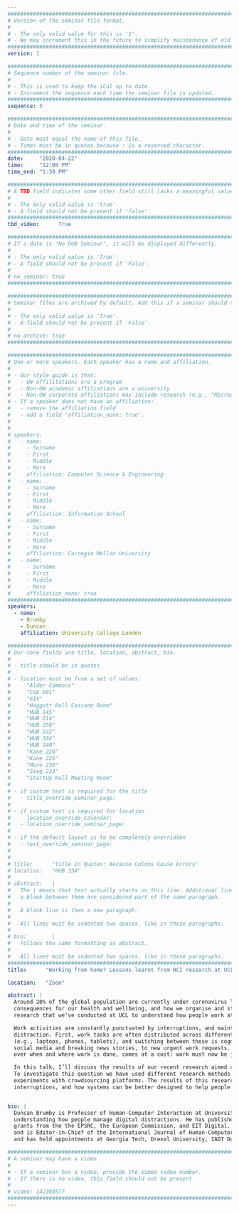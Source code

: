 ```yaml
---
################################################################################
# Version of the seminar file format.
#
# - The only valid value for this is '1'.
# - We may increment this in the future to simplify maintenance of old seminars.
################################################################################
version: 1

################################################################################
# Sequence number of the seminar file.
#
# - This is used to keep the iCal up to date.
# - Increment the sequence each time the seminar file is updated.
################################################################################
sequence: 5

################################################################################
# Date and time of the seminar.
#
# - Date must equal the name of this file.
# - Times must be in quotes because : is a reserved character.
################################################################################
date:     "2020-04-22"
time:     "12:00 PM"
time_end: "1:30 PM"

################################################################################
# A TBD field indicates some other field still lacks a meaningful value.
#
# - The only valid value is 'true'.
# - A field should not be present if 'false'.
################################################################################
tbd_video:      True

################################################################################
# If a date is "No DUB Seminar", it will be displayed differently.
#
# - The only valid value is 'True'.
# - A field should not be present if 'False'.
#
# no_seminar: true
################################################################################

################################################################################
# Seminar files are archived by default. Add this if a seminar should not be.
#
# - The only valid value is 'True'.
# - A field should not be present if 'False'.
#
# no_archive: true
################################################################################

################################################################################
# One or more speakers. Each speaker has a name and affiliation.
#
# - Our style guide is that:
#   - UW affilitations are a program
#   - Non-UW academic affiliations are a university
#   - Non-UW corporate affiliations may include research (e.g., "Microsoft Research")
# - If a speaker does not have an affiliation:
#   - remove the affiliation field
#   - add a field 'affiliation_none: true'.
#
#
# speakers:
#   - name: 
#     - Surname
#     - First
#     - Middle
#     - More
#     affiliation: Computer Science & Engineering 
#   - name: 
#     - Surname
#     - First
#     - Middle
#     - More
#     affiliation: Information School 
#   - name: 
#     - Surname
#     - First
#     - Middle
#     - More
#     affiliation: Carnegie Mellon University 
#   - name:
#     - Surname
#     - First
#     - Middle
#     - More
#     affiliation_none: true
################################################################################
speakers:
  - name:
    - Brumby
    - Duncan
    affiliation: University College London

################################################################################
# Our core fields are title, location, abstract, bio.
#
# - title should be in quotes
#
# - location must be from a set of values:
#     "Alder Commons"
#     "CSE 691"
#     "GIX"
#     "Haggett Hall Cascade Room"
#     "HUB 145"
#     "HUB 214"
#     "HUB 250"
#     "HUB 332"
#     "HUB 334"
#     "HUB 340"
#     "Kane 220"
#     "Kane 225"
#     "More 230"
#     "Sieg 233"
#     "StartUp Hall Meeting Room"
#
# - if custom text is required for the title
#   - title_override_seminar_page:
#
# - if custom text is required for location
#   - location_override_calendar:
#   - location_override_seminar_page:
#
# - if the default layout is to be completely overridden
#   - text_override_seminar_page:
#
#
# title:      "Title in Quotes: Because Colons Cause Errors"
# location:   "HUB 334"
#
# abstract:   |
#   The | means that text actually starts on this line. Additional lines without
#   a blank between them are considered part of the same paragraph.
#
#   A blank line is then a new paragraph.
#
#   All lines must be indented two spaces, like in these paragraphs.
#
# bio:        |
#   Follows the same formatting as abstract.
#
#   All lines must be indented two spaces, like in these paragraphs.
################################################################################
title:      "Working from home? Lessons learnt from HCI research at UCL"

location:   "Zoom"

abstract: |
  Around 20% of the global population are currently under coronavirus lockdown and must remain at home. This crisis is having profound 
  consequences for our health and wellbeing, and how we organise and structure our daily activities. In this talk, I will discuss 
  research that we've conducted at UCL to understand how people work at home and manage distractions.

  Work activities are constantly punctuated by interruptions, and maintaining focus can be challenging. There are three main sources of 
  distraction. First, work tasks are often distributed across different applications (e.g., emails, browsers, documents) and devices 
  (e.g., laptops, phones, tablets), and switching between these is cognitively demanding. Second, new digital distractions abound, from 
  social media and breaking news stories, to new urgent work requests. Third, requirements for remote work, with greater flexibility 
  over when and where work is done, comes at a cost: work must now be juggled with other activities and obligations. 

  In this talk, I’ll discuss the results of our recent research aimed at understanding how people work at home and manage distractions. 
  To investigate this question we have used different research methods and approaches, from situated observational studies, to online 
  experiments with crowdsourcing platforms. The results of this research give insights into how people can better manage digital 
  interruptions, and how systems can be better designed to help people maintain focus. 


bio: |
  Duncan Brumby is Professor of Human-Computer Interaction at University College London (UCL). His research is concerned with 
  understanding how people manage digital distractions. He has published 75+ research articles and this research has been supported by 
  grants from the the EPSRC, the European Commission, and EIT Digital. He directs the Human-Computer Interaction MSc programme at UCL, 
  and is Editor-in-Chief of the International Journal of Human-Computer Studies. He received a PhD in Psychology from Cardiff University 
  and has held appointments at Georgia Tech, Drexel University, IADT Dun Laoghaire, University of Sussex, Microsoft Research, and PARC.

################################################################################
# A seminar may have a video.
#
# - If a seminar has a video, provide the Vimeo video number.
# - If there is no video, this field should not be present
#
# video: 142303577
################################################################################
---
```

